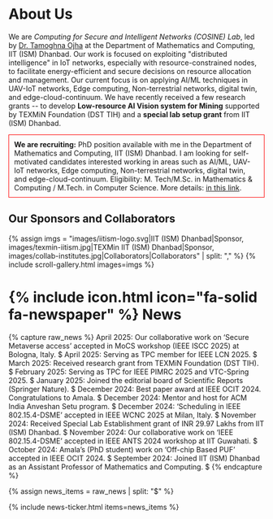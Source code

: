 ---
---

# About Us

We are _Computing for Secure and Intelligent Networks (COSINE) Lab_, led by [Dr. Tamoghna Ojha](https://people.iitism.ac.in/~tamoghnaojha/) at the Department of Mathematics and Computing, IIT (ISM) Dhanbad. Our work is focused on exploiting "distributed intelligence" in IoT networks, especially with resource-constrained nodes, to facilitate energy-efficient and secure decisions on resource allocation and management. Our current focus is on applying AI/ML techniques in UAV-IoT networks, Edge computing, Non-terrestrial networks, digital twin, and edge-cloud-continuum. We have recently received a few research grants -- to develop **Low-resource AI Vision system for Mining** supported by TEXMiN Foundation (DST TIH) and a **special lab setup grant** from IIT (ISM) Dhanbad. 


<div style="border: 1px solid red; padding: 10px;">
<b>We are recruiting:</b> PhD position available with me in the Department of Mathematics and Computing, IIT (ISM) Dhanbad. I am looking for self-motivated candidates interested working in areas such as AI/ML, UAV-IoT networks, Edge computing, Non-terrestrial networks, digital twin, and edge-cloud-continuum. Eligibility: M. Tech/M.Sc. in Mathematics & Computing / M.Tech. in Computer Science. More details: <a href=">https://admission.iitism.ac.in/index.php/admission/phd/add_phd/home"> in this link</a>.
</div>

## Our Sponsors and Collaborators

{% assign imgs = "images/iitism-logo.svg|IIT (ISM) Dhanbad|Sponsor, images/texmin-iitism.jpg|TEXMin IIT (ISM) Dhanbad|Sponsor, images/collab-institutes.jpg|Collaborators|Collaborators" | split: "," %}
{% include scroll-gallery.html images=imgs %}

# {% include icon.html icon="fa-solid fa-newspaper" %} News

{% capture raw_news %}
April 2025: Our collaborative work on ‘Secure Metaverse access’ accepted in MoCS workshop (IEEE ISCC 2025) at Bologna, Italy. $
April 2025: Serving as TPC member for IEEE LCN 2025. $
March 2025: Received research grant from TEXMiN Foundation (DST TIH). $
February 2025: Serving as TPC for IEEE PIMRC 2025 and VTC-Spring 2025. $
January 2025: Joined the editorial board of Scientific Reports (Springer Nature). $
December 2024: Best paper award at IEEE OCIT 2024. Congratulations to Amala. $
December 2024: Mentor and host for ACM India Anveshan Setu program. $
December 2024: ‘Scheduling in IEEE 802.15.4-DSME’ accepted in IEEE WCNC 2025 at Milan, Italy. $
November 2024: Received Special Lab Establishment grant of INR 29.97 Lakhs from IIT (ISM) Dhanbad. $
November 2024: Our collaborative work on ‘IEEE 802.15.4-DSME’ accepted in IEEE ANTS 2024 workshop at IIT Guwahati. $
October 2024: Amala’s (PhD student) work on ‘Off-chip Based PUF’ accepted in IEEE OCIT 2024. $
September 2024: Joined IIT (ISM) Dhanbad as an Assistant Professor of Mathematics and Computing. $
{% endcapture %}

{% assign news_items = raw_news | split: "$" %}

{% include news-ticker.html items=news_items %}
